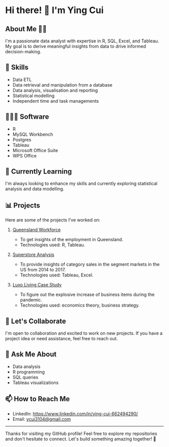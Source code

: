 # Hi there! 👋 I'm Ying Cui

## About Me 👩🏻
I'm a passionate data analyst with expertise in R, SQL, Excel, and Tableau. My goal is to derive meaningful insights from data to drive informed decision-making.

## 🔧 Skills
- Data ETL
- Data retrieval and manipulation from a database
- Data analysis, visualisation and reporting
- Statistical modelling
- Independent time and task managements


## 👩🏻‍💻 Software
- R
- MySQL Workbench
- Postgres
- Tableau
- Microsoft Office Suite
- WPS Office

## 🌱 Currently Learning
I'm always looking to enhance my skills and currently exploring statistical analysis and data modelling.

## 📊 Projects
Here are some of the projects I've worked on:
1. [Queensland Workforce](https://public.tableau.com/app/profile/ying.cui7051/viz/Queenslandworkforce/Dashboard1)
   - To get insights of the employment in Queensland.
   - Technologies used: R, Tableau.

2. [Superstore Analysis](https://public.tableau.com/app/profile/ying.cui7051/viz/SuperstoreAnalysis_17071117781700/Dashboard1)
   - To provide insights of category sales in the segment markets in the US from 2014 to 2017.
   - Technologies used: Tableau, Excel.

3. [Luxo Living Case Study](https://drive.google.com/file/d/1hpaZNMYVFm9ZTSGXuj-kKy9VyERf-pxn/view?usp=sharing)
   - To figure out the explosive increase of business items during the pandemic.
   - Technologies used: economics theory, business strategy.

## 🤝 Let's Collaborate
I'm open to collaboration and excited to work on new projects. If you have a project idea or need assistance, feel free to reach out.

## 💬 Ask Me About
- Data analysis
- R programming
- SQL queries
- Tableau visualizations

## 📫 How to Reach Me
- LinkedIn: https://www.linkedin.com/in/ying-cui-662494290/
- Email: ycui3104@gmail.com


---

Thanks for visiting my GitHub profile! Feel free to explore my repositories and don't hesitate to connect. Let's build something amazing together! 🚀
